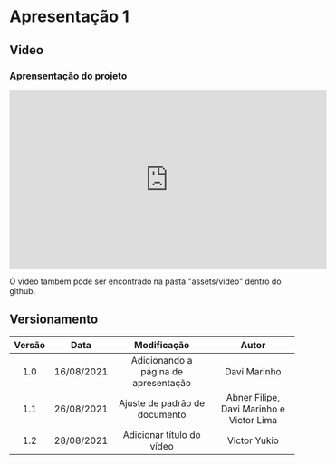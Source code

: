 # Apresentação 1

## Video

### Aprensentação do projeto

<iframe width="560" height="315" src="https://www.youtube.com/embed/-V9J09CLXe8" title="YouTube video player" frameborder="0" allow="accelerometer; autoplay; clipboard-write; encrypted-media; gyroscope; picture-in-picture" allowfullscreen></iframe>

O video também pode ser encontrado na pasta "assets/video" dentro do github.

## Versionamento

| Versão | Data | Modificação | Autor |
| :--: | :--: | :--: | :--: |
| 1.0 | 16/08/2021 | Adicionando a página de apresentação | Davi Marinho |
| 1.1 | 26/08/2021 | Ajuste de padrão de documento| Abner Filipe, Davi Marinho e Victor Lima |
| 1.2 | 28/08/2021 | Adicionar título do vídeo | Victor Yukio |